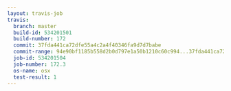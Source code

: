 ```yaml
---
layout: travis-job
travis:
  branch: master
  build-id: 534201501
  build-number: 172
  commit: 37fda441ca72dfe55a4c2a4f40346fa9d7d7babe
  commit-range: 94e90bf1185b558d2b0d797e1a50b1210c60c994...37fda441ca72dfe55a4c2a4f40346fa9d7d7babe
  job-id: 534201504
  job-number: 172.3
  os-name: osx
  test-result: 1
---
```

